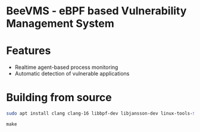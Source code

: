 # BeeVMS - eBPF based Vulnerability Management System

# Features
- Realtime agent-based process monitoring
- Automatic detection of vulnerable applications

# Building from source

```bash
sudo apt install clang clang-16 libbpf-dev libjansson-dev linux-tools-$(uname -r)
```

```
make
```

